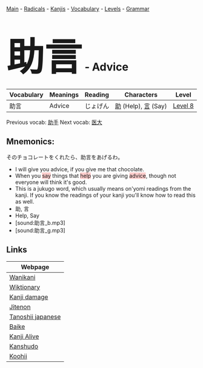 <style> bigfont {font-size: 100px}</style>
[Main](../README.md) -
[Radicals](../radicals.md) -
[Kanjis](../kanjis.md) -
[Vocabulary](../vocabulary.md) -
[Levels](../levels.md) -
[Grammar](../grammar.md)
# <bigfont> 助言</bigfont> - Advice 

| Vocabulary | Meanings | Reading | Characters | Level |
| --- | --- | --- | --- | --- |
| 助言 | Advice | じょげん |  [助](../kanjis/助.md) (Help), [言](../kanjis/言.md) (Say) | [Level 8](../levels/wk_level8.md) |

Previous vocab: [助手](助手.md) Next vocab: [医大](医大.md) 

## Mnemonics:
そのチョコレートをくれたら、助言をあげるわ。
* I will give you advice, if you give me that chocolate.
* When you <span style="background-color:#ffcccb"> say</span> things that <span style="background-color:#ffcccb"> help</span> you are giving <span style="background-color:#ffcccb"> advice</span>, though not everyone will think it's good.
* This is a jukugo word, which usually means on'yomi readings from the kanji. If you know the readings of your kanji you'll know how to read this as well.
* 助, 言
* Help, Say
* [sound:助言_b.mp3]
* [sound:助言_g.mp3]


## Links 

| Webpage |
| --- |
| [Wanikani          ](https://www.wanikani.com/kanji/助言) |
| [Wiktionary        ](https://en.wiktionary.org/wiki/助言) |
| [Kanji damage      ](http://www.kanjidamage.com/kanji/search?utf8=✓&q=助言) |
| [Jitenon           ](https://jitenon.com/kanji/助言) |
| [Tanoshii japanese ](https://www.tanoshiijapanese.com/dictionary/kanji.cfm?k=助言) |
| [Baike             ](https://baike.baidu.com/item/助言) |
| [Kanji Alive       ](https://app.kanjialive.com/助言) |
| [Kanshudo          ](https://www.kanshudo.com/searchmn?q=助言) |
| [Koohii            ](https://kanji.koohii.com/study/kanji/助言) |

